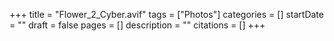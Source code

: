 +++
title = "Flower_2_Cyber.avif"
tags = ["Photos"]
categories = []
startDate = ""
draft = false
pages = []
description = ""
citations = []
+++
